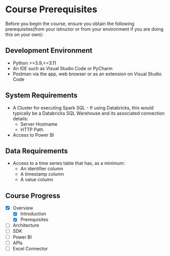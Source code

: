 # Course Prerequisites

Before you begin the course, ensure you obtain the following prerequisites(from your istructor or from your environment if you are doing this on your own):

## Development Environment
- Python >=3.9,<=3.11
- An IDE such as Visual Studio Code or PyCharm
- Postman via the app, web browser or as an extension on Visual Studio Code

## System Requirements
- A Cluster for executing Spark SQL - If using Databricks, this would typically be a Databricks SQL Warehouse and its associated connection details:
    - Server Hostname
    - HTTP Path
- Access to Power BI

## Data Requirements
- Access to a time series table that has, as a minimum:
    - An identifier column
    - A timestamp column
    - A value column
 
## Course Progress

-   [X] Overview
    -  [X] Introduction
    -  [X] Prerequisites
-   [ ] Architecture
-   [ ] SDK
-   [ ] Power BI
-   [ ] APIs
-   [ ] Excel Connector
